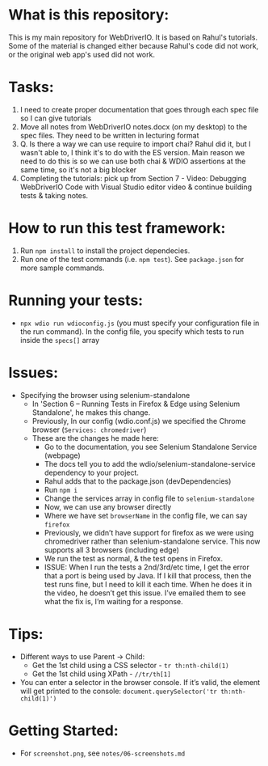 # What is this repository:

This is my main repository for WebDriverIO. It is based on Rahul's tutorials. Some of the material is changed either because Rahul's code did not work, or the original web app's used did not work.

# Tasks:

1. I need to create proper documentation that goes through each spec file so I can give tutorials
2. Move all notes from WebDriverIO notes.docx (on my desktop) to the spec files. They need to be written in lecturing format
3. Q. Is there a way we can use require to import chai? Rahul did it, but I wasn't able to, I think it's to do with the ES version. Main reason we need to do this is so we can use both chai & WDIO assertions at the same time, so it's not a big blocker
4. Completing the tutorials: pick up from Section 7 - Video: Debugging WebDriverIO Code with Visual Studio editor video & continue building tests & taking notes.

# How to run this test framework:

1. Run `npm install` to install the project dependecies.
2. Run one of the test commands (i.e. `npm test`). See `package.json` for more sample commands.

# Running your tests:

- `npx wdio run wdioconfig.js` (you must specify your configuration file in the run command). In the config file, you specify which tests to run inside the `specs[]` array

# Issues:

- Specifying the browser using selenium-standalone
  - In 'Section 6 – Running Tests in Firefox & Edge using Selenium Standalone', he makes this change.
  - Previously, In our config (wdio.conf.js) we specified the Chrome browser (`Services: chromedriver`)
  - These are the changes he made here:
    - Go to the documentation, you see Selenium Standalone Service (webpage)
    - The docs tell you to add the wdio/selenium-standalone-service dependency to your project.
    - Rahul adds that to the package.json (devDependencies)
    - Run `npm i`
    - Change the services array in config file to `selenium-standalone`
    - Now, we can use any browser directly
    - Where we have set `browserName` in the config file, we can say `firefox`
    - Previously, we didn’t have support for firefox as we were using chromedriver rather than selenium-standalone service. This now supports all 3 browsers (including edge)
    - We run the test as normal, & the test opens in Firefox.
    - ISSUE: When I run the tests a 2nd/3rd/etc time, I get the error that a port is being used by Java. If I kill that process, then the test runs fine, but I need to kill it each time. When he does it in the video, he doesn’t get this issue. I’ve emailed them to see what the fix is, I’m waiting for a response.

# Tips:

- Different ways to use Parent -> Child:
  - Get the 1st child using a CSS selector - `tr th:nth-child(1)`
  - Get the 1st child using XPath - `//tr/th[1]`
- You can enter a selector in the browser console. If it’s valid, the element will get printed to the console: `document.querySelector('tr th:nth-child(1)')`

# Getting Started:

- For `screenshot.png`, see `notes/06-screenshots.md`
